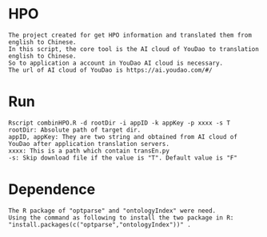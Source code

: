 # HPO
    The project created for get HPO information and translated them from english to Chinese. 
    In this script, the core tool is the AI cloud of YouDao to translation english to Chinese. 
    So to application a account in YouDao AI cloud is necessary.  
    The url of AI cloud of YouDao is https://ai.youdao.com/#/

# Run
    Rscript combinHPO.R -d rootDir -i appID -k appKey -p xxxx -s T
    rootDir: Absolute path of target dir.
    appID, appKey: They are two string and obtained from AI cloud of YouDao after application translation servers.
    xxxx: This is a path which contain transEn.py
    -s: Skip download file if the value is "T". Default value is "F"  

# Dependence
    The R package of "optparse" and "ontologyIndex" were need. 
    Using the command as following to install the two package in R: "install.packages(c("optparse","ontologyIndex"))" .


 
